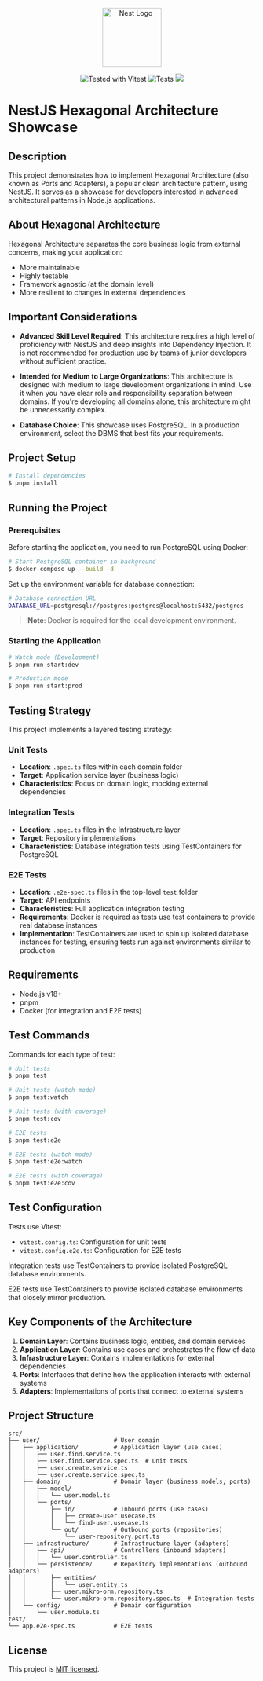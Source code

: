 <p align="center">
  <a href="http://nestjs.com/" target="blank"><img src="https://nestjs.com/img/logo-small.svg" width="120" alt="Nest Logo" /></a>
</p>

<p align="center">
  <a href="https://vitest.dev" target="_blank" style="text-decoration: none;">
    <img src="https://img.shields.io/badge/tested%20with-vitest-6E9F18.svg?style=flat" alt="Tested with Vitest" />
  </a>
  <a href="https://github.com/JeHwanYoo/nest-hexagonal-showcase/actions" target="_blank" style="text-decoration: none;">
    <img src="https://github.com/JeHwanYoo/nest-hexagonal-showcase/actions/workflows/test.yml/badge.svg" alt="Tests" />
  </a>
  <a href="https://codecov.io/gh/JeHwanYoo/nest-hexagonal-showcase" style="text-decoration: none;"> 
    <img src="https://codecov.io/gh/JeHwanYoo/nest-hexagonal-showcase/branch/main/graph/badge.svg?token=9E5465GZVJ"/> 
  </a>
</p>

# NestJS Hexagonal Architecture Showcase

## Description

This project demonstrates how to implement Hexagonal Architecture (also known as Ports and Adapters), a popular clean architecture pattern, using NestJS. It serves as a showcase for developers interested in advanced architectural patterns in Node.js applications.

## About Hexagonal Architecture

Hexagonal Architecture separates the core business logic from external concerns, making your application:

- More maintainable
- Highly testable
- Framework agnostic (at the domain level)
- More resilient to changes in external dependencies

## Important Considerations

- **Advanced Skill Level Required**: This architecture requires a high level of proficiency with NestJS and deep insights into Dependency Injection. It is not recommended for production use by teams of junior developers without sufficient practice.

- **Intended for Medium to Large Organizations**: This architecture is designed with medium to large development organizations in mind. Use it when you have clear role and responsibility separation between domains. If you're developing all domains alone, this architecture might be unnecessarily complex.

- **Database Choice**: This showcase uses PostgreSQL. In a production environment, select the DBMS that best fits your requirements.

## Project Setup

```bash
# Install dependencies
$ pnpm install
```

## Running the Project

### Prerequisites

Before starting the application, you need to run PostgreSQL using Docker:

```bash
# Start PostgreSQL container in background
$ docker-compose up --build -d
```

Set up the environment variable for database connection:

```bash
# Database connection URL
DATABASE_URL=postgresql://postgres:postgres@localhost:5432/postgres
```

> **Note**: Docker is required for the local development environment.

### Starting the Application

```bash
# Watch mode (Development)
$ pnpm run start:dev

# Production mode
$ pnpm run start:prod
```

## Testing Strategy

This project implements a layered testing strategy:

### Unit Tests

- **Location**: `.spec.ts` files within each domain folder
- **Target**: Application service layer (business logic)
- **Characteristics**: Focus on domain logic, mocking external dependencies

### Integration Tests

- **Location**: `.spec.ts` files in the Infrastructure layer
- **Target**: Repository implementations
- **Characteristics**: Database integration tests using TestContainers for PostgreSQL

### E2E Tests

- **Location**: `.e2e-spec.ts` files in the top-level `test` folder
- **Target**: API endpoints
- **Characteristics**: Full application integration testing
- **Requirements**: Docker is required as tests use test containers to provide real database instances
- **Implementation**: TestContainers are used to spin up isolated database instances for testing, ensuring tests run against environments similar to production

## Requirements

- Node.js v18+
- pnpm
- Docker (for integration and E2E tests)

## Test Commands

Commands for each type of test:

```bash
# Unit tests
$ pnpm test

# Unit tests (watch mode)
$ pnpm test:watch

# Unit tests (with coverage)
$ pnpm test:cov

# E2E tests
$ pnpm test:e2e

# E2E tests (watch mode)
$ pnpm test:e2e:watch

# E2E tests (with coverage)
$ pnpm test:e2e:cov
```

## Test Configuration

Tests use Vitest:

- `vitest.config.ts`: Configuration for unit tests
- `vitest.config.e2e.ts`: Configuration for E2E tests

Integration tests use TestContainers to provide isolated PostgreSQL database environments.

E2E tests use TestContainers to provide isolated database environments that closely mirror production.

## Key Components of the Architecture

1. **Domain Layer**: Contains business logic, entities, and domain services
2. **Application Layer**: Contains use cases and orchestrates the flow of data
3. **Infrastructure Layer**: Contains implementations for external dependencies
4. **Ports**: Interfaces that define how the application interacts with external systems
5. **Adapters**: Implementations of ports that connect to external systems

## Project Structure

```
src/
├── user/                     # User domain
│   ├── application/          # Application layer (use cases)
│   │   ├── user.find.service.ts
│   │   ├── user.find.service.spec.ts  # Unit tests
│   │   ├── user.create.service.ts
│   │   └── user.create.service.spec.ts
│   ├── domain/               # Domain layer (business models, ports)
│   │   ├── model/
│   │   │   └── user.model.ts
│   │   └── ports/
│   │       ├── in/           # Inbound ports (use cases)
│   │       │   ├── create-user.usecase.ts
│   │       │   └── find-user.usecase.ts
│   │       └── out/          # Outbound ports (repositories)
│   │           └── user-repository.port.ts
│   ├── infrastructure/       # Infrastructure layer (adapters)
│   │   ├── api/              # Controllers (inbound adapters)
│   │   │   └── user.controller.ts
│   │   └── persistence/      # Repository implementations (outbound adapters)
│   │       ├── entities/
│   │       │   └── user.entity.ts
│   │       ├── user.mikro-orm.repository.ts
│   │       └── user.mikro-orm.repository.spec.ts  # Integration tests
│   └── config/               # Domain configuration
│       └── user.module.ts
test/
└── app.e2e-spec.ts           # E2E tests
```

## License

This project is [MIT licensed](LICENSE).
